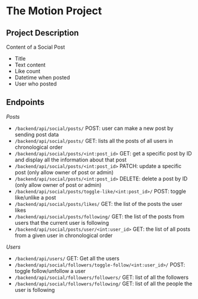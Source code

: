 # The Motion Project

## Project Description

Content of a Social Post

- Title
- Text content
- Like count
- Datetime when posted
- User who posted

## Endpoints

*Posts*
- `/backend/api/social/posts/` POST: user can make a new post by sending post data
- `/backend/api/social/posts/` GET: lists all the posts of all users in chronological order
- `/backend/api/social/posts/<int:post_id>` GET: get a specific post by ID and display all the information about that post
- `/backend/api/social/posts/<int:post_id>` PATCH: update a specific post (only allow owner of post or admin)
- `/backend/api/social/posts/<int:post_id>` DELETE: delete a post by ID (only allow owner of post or admin)
- `/backend/api/social/posts/toggle-like/<int:post_id>/` POST: toggle like/unlike a post
- `/backend/api/social/posts/likes/` GET: the list of the posts the user likes
- `/backend/api/social/posts/following/` GET: the list of the posts from users that the current user is following
- `/backend/api/social/posts/user/<int:user_id>` GET: the list of all posts from a given user in chronological order

*Users*
- `/backend/api/users/` GET: Get all the users
- `/backend/api/social/followers/toggle-follow/<int:user_id>/` POST: toggle follow/unfollow a user
- `/backend/api/social/followers/followers/` GET: list of all the followers
- `/backend/api/social/followers/following/` GET: list of all the people the user is following


